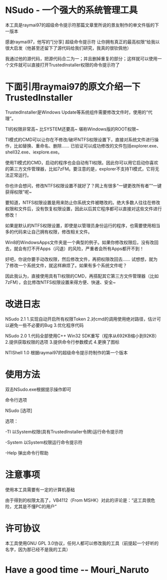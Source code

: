 NSudo - 一个强大的系统管理工具
========================================================================================

本工具是raymai97的超级命令提示符那篇文章里所说的景友制作的单文件版的下一版本

感谢raymai97，他写的”[分享] 超级命令提示符 让你拥有真正的最高权限“给我以很大启发（他甚至还留下了源代码给我们研究，我真的很钦佩他）

我通过他的源代码，把源代码合二为一；并且删掉重复的部分；这样就可以使用一个文件就可以直接打开TrustedInstaller权限的命令提示符了

下面引用raymai97的原文介绍一下TrustedInstaller
========================================================================================
TrustedInstaller是Windows Update等系统组件需要修改文件时，使用的“代理”。

TI的权限非常高~ 比SYSTEM还要高~ 堪称Windows版的ROOT权限~

TI模式的CMD可以让你在不修改/破坏NTFS权限设置下，直接对系统文件进行操作，比如替换、重命名、删除…… 已验证可以成功修改的文件包括explorer.exe、shell32.exe、iexplore.exe。

使用TI模式的CMD，启动的程序也会自动有TI权限。因此你可以用它启动你喜欢的第三方文件管理器，比如7zFM。要注意的是，explorer不支持TI模式，它将无法正常运行。

你也许会想问，修改NTFS权限设置不就好了？网上有很多“一键更改所有者”“一键获得权限”呢~

要知道，NTFS权限设置是用来防止你系统文件被瞎改的。绝大多数人往往在修改权限和文件后，没有恢复权限设置，因此以后其它程序都可以直接对这些文件进行修改！

如果是默认的NTFS权限设置，即使是以管理员身份运行的程序，也需要使用相当多的代码来让自己拥有权限，修改相关文件。

Win8的WindowsApps文件夹是一个典型的例子。如果你修改权限后，没有改回去，就会有打不开Apps（闪退）的风险，严重者会所有Apps都开不到！

好吧，你说你要手动改权限，然后修改文件，再把权限改回去…… 试想想，就为了修改一个系统文件，就这样麻烦了。如果有多个系统文件呢？

因此我认为，直接使用具有TI权限的CMD，再搭配其它第三方文件管理器（比如7zFM），会比修改NTFS权限设置来得方便、快速、安全~

改进日志
========================================================================================
NSudo 2.1
1.实现自动开启所有权限Token
2.对cmd的调用使用绝对路径，估计可以避免一些不必要的Bug
3.优化程序代码

NSudo 2.0
1.代码全部使用C++ Win32 SDK重写（程序从692KB缩小到92KB）
2.提供获取权限的选项
3.提供命令行参数模式
4.更换了图标

NTIShell 1.0
根据raymai97的超级命令提示符制作的第一个版本

使用方法
========================================================================================
双击NSudo.exe根据提示操作即可

命令行选项

NSudo [选项]

选项：

-TI 以System权限(具有TrustedInstaller令牌)运行命令提示符

-System 以System权限运行命令提示符

-Help 弹出命令行帮助

注意事项
========================================================================================
使用本工具需要有一定的计算机基础

由于得到的权限太高了，VB4112（From MSHK）对此的评论是：“这工具很危险，尤其是不懂PC的用户”

许可协议
========================================================================================
本工具使用GNU GPL 3.0协议，任何人都可以修改我的工具（前提起一个好听的名字，因为那已经不是我的工具）

Have a good time -- Mouri_Naruto
========================================================================================
